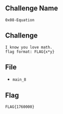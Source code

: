 ## Challenge Name
```
0x08-Equation
```
## Challenge
```
I know you love math.  
flag format: FLAG{x*y}
```
## File
- `main_8`
## Flag
```
FLAG{1760000}
```
